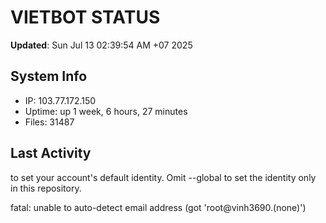 # VIETBOT STATUS
**Updated**: Sun Jul 13 02:39:54 AM +07 2025

## System Info
- IP: 103.77.172.150
- Uptime: up 1 week, 6 hours, 27 minutes
- Files: 31487

## Last Activity

to set your account's default identity.
Omit --global to set the identity only in this repository.

fatal: unable to auto-detect email address (got 'root@vinh3690.(none)')
